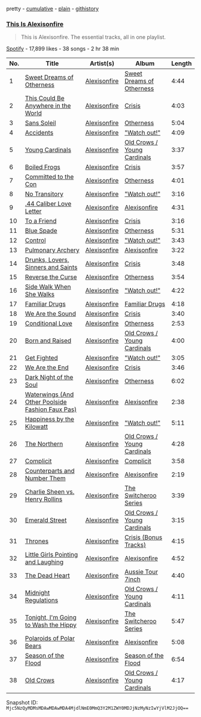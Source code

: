 pretty - [cumulative](/playlists/cumulative/37i9dQZF1DZ06evO2YnrKQ.md) - [plain](/playlists/plain/37i9dQZF1DZ06evO2YnrKQ) - [githistory](https://github.githistory.xyz/mackorone/spotify-playlist-archive/blob/main/playlists/plain/37i9dQZF1DZ06evO2YnrKQ)

### [This Is Alexisonfire](https://open.spotify.com/playlist/37i9dQZF1DZ06evO2YnrKQ)

> This is Alexisonfire\. The essential tracks, all in one playlist.

[Spotify](https://open.spotify.com/user/spotify) - 17,899 likes - 38 songs - 2 hr 38 min

| No. | Title | Artist(s) | Album | Length |
|---|---|---|---|---|
| 1 | [Sweet Dreams of Otherness](https://open.spotify.com/track/02AtE63KsG9iYLaznzv2aM) | [Alexisonfire](https://open.spotify.com/artist/53RsXctnNmj9oKXvcbvzI2) | [Sweet Dreams of Otherness](https://open.spotify.com/album/5z9liNsv9Mnuhj7HSNWv1g) | 4:44 |
| 2 | [This Could Be Anywhere in the World](https://open.spotify.com/track/4TnPmXU7KVmHZ51hXXn5Hv) | [Alexisonfire](https://open.spotify.com/artist/53RsXctnNmj9oKXvcbvzI2) | [Crisis](https://open.spotify.com/album/424kD6zJhvykdQsTXe9Zcl) | 4:03 |
| 3 | [Sans Soleil](https://open.spotify.com/track/2HxHylSuO7W9hLL2t1Dk3s) | [Alexisonfire](https://open.spotify.com/artist/53RsXctnNmj9oKXvcbvzI2) | [Otherness](https://open.spotify.com/album/0mgXa4Wapb1oanh0KgVyPr) | 5:04 |
| 4 | [Accidents](https://open.spotify.com/track/1FuZJZqUWbwpqwbT8eESfR) | [Alexisonfire](https://open.spotify.com/artist/53RsXctnNmj9oKXvcbvzI2) | ["Watch out!"](https://open.spotify.com/album/4ttDpnKRfaMdwCt6Zp9qJd) | 4:09 |
| 5 | [Young Cardinals](https://open.spotify.com/track/17H3w82ezx4QYYH6WnMmfr) | [Alexisonfire](https://open.spotify.com/artist/53RsXctnNmj9oKXvcbvzI2) | [Old Crows / Young Cardinals](https://open.spotify.com/album/3vpl6HmqxL7hrwTRUv5zon) | 3:37 |
| 6 | [Boiled Frogs](https://open.spotify.com/track/344tr5lxfDxXdcvz67kvlO) | [Alexisonfire](https://open.spotify.com/artist/53RsXctnNmj9oKXvcbvzI2) | [Crisis](https://open.spotify.com/album/424kD6zJhvykdQsTXe9Zcl) | 3:57 |
| 7 | [Committed to the Con](https://open.spotify.com/track/5gZ29XT8xSsdCEflTfWUyy) | [Alexisonfire](https://open.spotify.com/artist/53RsXctnNmj9oKXvcbvzI2) | [Otherness](https://open.spotify.com/album/0mgXa4Wapb1oanh0KgVyPr) | 4:01 |
| 8 | [No Transitory](https://open.spotify.com/track/3DVxs4Zojt5UzySQ5icF2U) | [Alexisonfire](https://open.spotify.com/artist/53RsXctnNmj9oKXvcbvzI2) | ["Watch out!"](https://open.spotify.com/album/4ttDpnKRfaMdwCt6Zp9qJd) | 3:16 |
| 9 | [.44 Caliber Love Letter](https://open.spotify.com/track/1ir5oMNuxrNeCwUJFaEyum) | [Alexisonfire](https://open.spotify.com/artist/53RsXctnNmj9oKXvcbvzI2) | [Alexisonfire](https://open.spotify.com/album/49lCvR6PcufVwZtJJVu5uC) | 4:31 |
| 10 | [To a Friend](https://open.spotify.com/track/2m56Yr1W7LKKHGVTqGT9SY) | [Alexisonfire](https://open.spotify.com/artist/53RsXctnNmj9oKXvcbvzI2) | [Crisis](https://open.spotify.com/album/424kD6zJhvykdQsTXe9Zcl) | 3:16 |
| 11 | [Blue Spade](https://open.spotify.com/track/4CDZqDBSTDHzmQKE46wCTq) | [Alexisonfire](https://open.spotify.com/artist/53RsXctnNmj9oKXvcbvzI2) | [Otherness](https://open.spotify.com/album/0mgXa4Wapb1oanh0KgVyPr) | 5:31 |
| 12 | [Control](https://open.spotify.com/track/1nJIYo1g5V4aOnglr7qhnj) | [Alexisonfire](https://open.spotify.com/artist/53RsXctnNmj9oKXvcbvzI2) | ["Watch out!"](https://open.spotify.com/album/4ttDpnKRfaMdwCt6Zp9qJd) | 3:43 |
| 13 | [Pulmonary Archery](https://open.spotify.com/track/3OqHyWQTYL7qqni8eqbghB) | [Alexisonfire](https://open.spotify.com/artist/53RsXctnNmj9oKXvcbvzI2) | [Alexisonfire](https://open.spotify.com/album/49lCvR6PcufVwZtJJVu5uC) | 3:22 |
| 14 | [Drunks, Lovers, Sinners and Saints](https://open.spotify.com/track/4dxByfgJYleKjkkVWLSEoN) | [Alexisonfire](https://open.spotify.com/artist/53RsXctnNmj9oKXvcbvzI2) | [Crisis](https://open.spotify.com/album/424kD6zJhvykdQsTXe9Zcl) | 3:48 |
| 15 | [Reverse the Curse](https://open.spotify.com/track/1scT2ygrMOMDXBVAiYaxte) | [Alexisonfire](https://open.spotify.com/artist/53RsXctnNmj9oKXvcbvzI2) | [Otherness](https://open.spotify.com/album/0mgXa4Wapb1oanh0KgVyPr) | 3:54 |
| 16 | [Side Walk When She Walks](https://open.spotify.com/track/0ZQtCXF4oA6vz4W7A9iDT0) | [Alexisonfire](https://open.spotify.com/artist/53RsXctnNmj9oKXvcbvzI2) | ["Watch out!"](https://open.spotify.com/album/4ttDpnKRfaMdwCt6Zp9qJd) | 4:22 |
| 17 | [Familiar Drugs](https://open.spotify.com/track/5s3bk38b50O6LfZRwV8ApE) | [Alexisonfire](https://open.spotify.com/artist/53RsXctnNmj9oKXvcbvzI2) | [Familiar Drugs](https://open.spotify.com/album/6Cvt8vsgpxQ5DRG0nqW25B) | 4:18 |
| 18 | [We Are the Sound](https://open.spotify.com/track/522Ujz4WQ0i2YjQk1eWOch) | [Alexisonfire](https://open.spotify.com/artist/53RsXctnNmj9oKXvcbvzI2) | [Crisis](https://open.spotify.com/album/424kD6zJhvykdQsTXe9Zcl) | 3:40 |
| 19 | [Conditional Love](https://open.spotify.com/track/1DkbJB2RctViYLK3DnGo2Y) | [Alexisonfire](https://open.spotify.com/artist/53RsXctnNmj9oKXvcbvzI2) | [Otherness](https://open.spotify.com/album/0mgXa4Wapb1oanh0KgVyPr) | 2:53 |
| 20 | [Born and Raised](https://open.spotify.com/track/2cMOVqd7pTOoj3yUHuxbj7) | [Alexisonfire](https://open.spotify.com/artist/53RsXctnNmj9oKXvcbvzI2) | [Old Crows / Young Cardinals](https://open.spotify.com/album/3vpl6HmqxL7hrwTRUv5zon) | 4:00 |
| 21 | [Get Fighted](https://open.spotify.com/track/0PzEqBOcfOMU9FZRjeNiz0) | [Alexisonfire](https://open.spotify.com/artist/53RsXctnNmj9oKXvcbvzI2) | ["Watch out!"](https://open.spotify.com/album/4ttDpnKRfaMdwCt6Zp9qJd) | 3:05 |
| 22 | [We Are the End](https://open.spotify.com/track/2xSXidQMWwJOhH0x22uePn) | [Alexisonfire](https://open.spotify.com/artist/53RsXctnNmj9oKXvcbvzI2) | [Crisis](https://open.spotify.com/album/424kD6zJhvykdQsTXe9Zcl) | 3:46 |
| 23 | [Dark Night of the Soul](https://open.spotify.com/track/0S6bcfQHDPZPRcU4EV3jxk) | [Alexisonfire](https://open.spotify.com/artist/53RsXctnNmj9oKXvcbvzI2) | [Otherness](https://open.spotify.com/album/0mgXa4Wapb1oanh0KgVyPr) | 6:02 |
| 24 | [Waterwings \(And Other Poolside Fashion Faux Pas\)](https://open.spotify.com/track/4Hcv9D5PkjFUvJqDme4CeB) | [Alexisonfire](https://open.spotify.com/artist/53RsXctnNmj9oKXvcbvzI2) | [Alexisonfire](https://open.spotify.com/album/49lCvR6PcufVwZtJJVu5uC) | 2:38 |
| 25 | [Happiness by the Kilowatt](https://open.spotify.com/track/1WkBlSjsAy200erfndrRU5) | [Alexisonfire](https://open.spotify.com/artist/53RsXctnNmj9oKXvcbvzI2) | ["Watch out!"](https://open.spotify.com/album/4ttDpnKRfaMdwCt6Zp9qJd) | 5:11 |
| 26 | [The Northern](https://open.spotify.com/track/2VPv0LJafL4Gdp67ZWPBDV) | [Alexisonfire](https://open.spotify.com/artist/53RsXctnNmj9oKXvcbvzI2) | [Old Crows / Young Cardinals](https://open.spotify.com/album/3vpl6HmqxL7hrwTRUv5zon) | 4:28 |
| 27 | [Complicit](https://open.spotify.com/track/2dJaFIQVtnoHmwkwuq8tUw) | [Alexisonfire](https://open.spotify.com/artist/53RsXctnNmj9oKXvcbvzI2) | [Complicit](https://open.spotify.com/album/0FLQLADNmE3rJUKZk9vIqn) | 3:58 |
| 28 | [Counterparts and Number Them](https://open.spotify.com/track/1Hez08ojkopWzM5dTroCJT) | [Alexisonfire](https://open.spotify.com/artist/53RsXctnNmj9oKXvcbvzI2) | [Alexisonfire](https://open.spotify.com/album/49lCvR6PcufVwZtJJVu5uC) | 2:19 |
| 29 | [Charlie Sheen vs\. Henry Rollins](https://open.spotify.com/track/4nEPLRQ0oW3bgp8fL7CbIo) | [Alexisonfire](https://open.spotify.com/artist/53RsXctnNmj9oKXvcbvzI2) | [The Switcheroo Series](https://open.spotify.com/album/0TTp9wSNMiDXxb8003wzAP) | 3:39 |
| 30 | [Emerald Street](https://open.spotify.com/track/5l85aKbiWzcvUTMwBqC5AJ) | [Alexisonfire](https://open.spotify.com/artist/53RsXctnNmj9oKXvcbvzI2) | [Old Crows / Young Cardinals](https://open.spotify.com/album/3vpl6HmqxL7hrwTRUv5zon) | 3:15 |
| 31 | [Thrones](https://open.spotify.com/track/5K7prEZuUXRJFJoecoOmuk) | [Alexisonfire](https://open.spotify.com/artist/53RsXctnNmj9oKXvcbvzI2) | [Crisis \(Bonus Tracks\)](https://open.spotify.com/album/2nNVfMFWChevVdrt8HYuuT) | 4:15 |
| 32 | [Little Girls Pointing and Laughing](https://open.spotify.com/track/5b0ZFCqgkYc3XdA4cbjT2S) | [Alexisonfire](https://open.spotify.com/artist/53RsXctnNmj9oKXvcbvzI2) | [Alexisonfire](https://open.spotify.com/album/49lCvR6PcufVwZtJJVu5uC) | 4:52 |
| 33 | [The Dead Heart](https://open.spotify.com/track/1LRUSV7dc7sfeLKQx0szKJ) | [Alexisonfire](https://open.spotify.com/artist/53RsXctnNmj9oKXvcbvzI2) | [Aussie Tour 7inch](https://open.spotify.com/album/63StEaSHnTVqtGy6dwBqnB) | 4:40 |
| 34 | [Midnight Regulations](https://open.spotify.com/track/5ku47u1TTWQiq2YwPckmdx) | [Alexisonfire](https://open.spotify.com/artist/53RsXctnNmj9oKXvcbvzI2) | [Old Crows / Young Cardinals](https://open.spotify.com/album/3vpl6HmqxL7hrwTRUv5zon) | 4:11 |
| 35 | [Tonight, I'm Going to Wash the Hippy](https://open.spotify.com/track/71XUygQBakUzroHHcXHXg1) | [Alexisonfire](https://open.spotify.com/artist/53RsXctnNmj9oKXvcbvzI2) | [The Switcheroo Series](https://open.spotify.com/album/0TTp9wSNMiDXxb8003wzAP) | 5:47 |
| 36 | [Polaroids of Polar Bears](https://open.spotify.com/track/6PXHIf7p7t4BaTD1j5jy1U) | [Alexisonfire](https://open.spotify.com/artist/53RsXctnNmj9oKXvcbvzI2) | [Alexisonfire](https://open.spotify.com/album/49lCvR6PcufVwZtJJVu5uC) | 5:08 |
| 37 | [Season of the Flood](https://open.spotify.com/track/1Loys2CB8Gwa0VKH6ywoNc) | [Alexisonfire](https://open.spotify.com/artist/53RsXctnNmj9oKXvcbvzI2) | [Season of the Flood](https://open.spotify.com/album/0vwBGkJ4skQD7lAq9P7NBm) | 6:54 |
| 38 | [Old Crows](https://open.spotify.com/track/0cevQODp2daA7IySqHWwhd) | [Alexisonfire](https://open.spotify.com/artist/53RsXctnNmj9oKXvcbvzI2) | [Old Crows / Young Cardinals](https://open.spotify.com/album/3vpl6HmqxL7hrwTRUv5zon) | 4:17 |

Snapshot ID: `Mjc5NzQyMDMsMDAwMDAwMDA4MjdlNmE0MmQ3Y2M1ZWY0MDJjNzMyNzIwYjVlM2JjOQ==`
